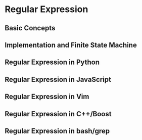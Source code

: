 
# Regular Expression

## Basic Concepts

## Implementation and Finite State Machine

## Regular Expression in Python

## Regular Expression in JavaScript

## Regular Expression in Vim

## Regular Expression in C++/Boost

## Regular Expression in bash/grep

